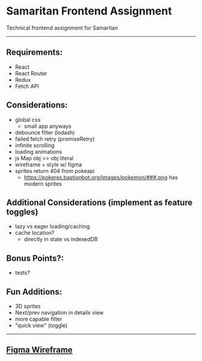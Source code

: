 # Samaritan Frontend Assignment

Technical frontend assignment for Samaritan

---

## Requirements:

- React
- React Router
- Redux
- Fetch API

## Considerations:

- global css
  - small app anyways
- debounce filter (lodash)
- failed fetch retry (promiseRetry)
- infinite scrolling
- loading animations
- js Map obj >> obj literal
- wireframe + style w/ figma
- sprites return 404 from pokeapi
  - https://pokeres.bastionbot.org/images/pokemon/###.png has modern sprites

## Additional Considerations (implement as feature toggles)

- lazy vs eager loading/caching
- cache location?
  - directly in state vs indexedDB

## Bonus Points?:

- tests?

## Fun Additions:

- 3D sprites
- Next/prev navigation in details view
- more capable filter
- "quick view" (toggle)

---

## [Figma Wireframe](https://www.figma.com/file/DxO5kPOiwBBfHQwcBxWIk2/Samaritan-Pokedex)
